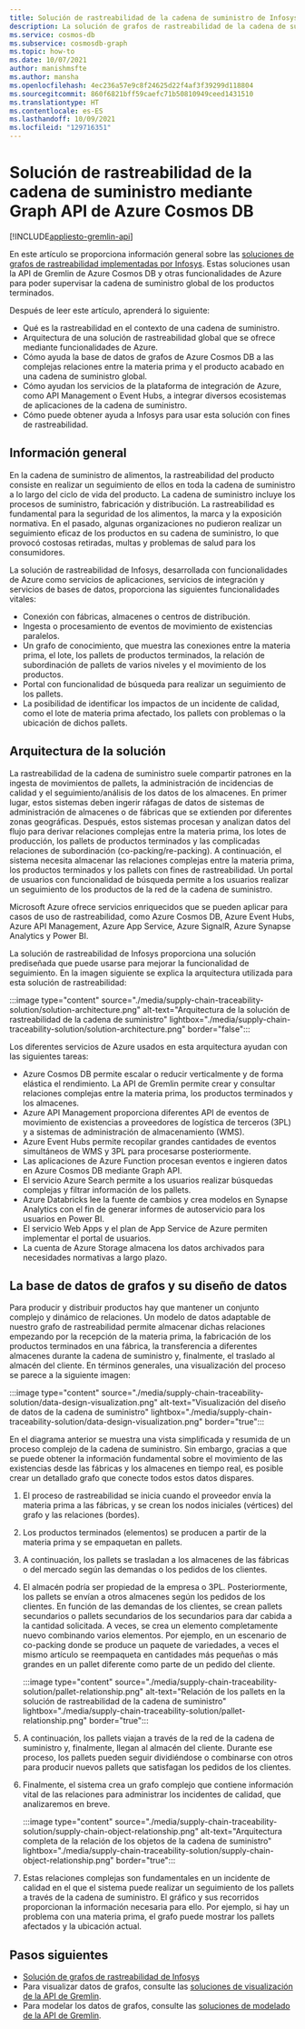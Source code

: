 ```yaml
---
title: Solución de rastreabilidad de la cadena de suministro de Infosys mediante Graph API de Azure Cosmos DB
description: La solución de grafos de rastreabilidad de la cadena de suministro implementada por Infosys usa la API de Gremlin de Azure Cosmos DB y otros servicios de Azure. Esta proporciona la funcionalidad de seguimiento de la cadena de suministro global de los productos terminados.
ms.service: cosmos-db
ms.subservice: cosmosdb-graph
ms.topic: how-to
ms.date: 10/07/2021
author: manishmsfte
ms.author: mansha
ms.openlocfilehash: 4ec236a57e9c8f24625d22f4af3f39299d118804
ms.sourcegitcommit: 860f6821bff59caefc71b50810949ceed1431510
ms.translationtype: HT
ms.contentlocale: es-ES
ms.lasthandoff: 10/09/2021
ms.locfileid: "129716351"
---
```

# <a name="supply-chain-traceability-solution-using-azure-cosmos-db-graph-api"></a>Solución de rastreabilidad de la cadena de suministro mediante Graph API de Azure Cosmos DB

[!INCLUDE[appliesto-gremlin-api](../includes/appliesto-gremlin-api.md)]

En este artículo se proporciona información general sobre las [soluciones de grafos de rastreabilidad implementadas por Infosys](https://azuremarketplace.microsoft.com/marketplace/apps/infosysltd.infosys-traceability-knowledge-graph?tab=Overview). Estas soluciones usan la API de Gremlin de Azure Cosmos DB y otras funcionalidades de Azure para poder supervisar la cadena de suministro global de los productos terminados.

Después de leer este artículo, aprenderá lo siguiente:

* Qué es la rastreabilidad en el contexto de una cadena de suministro.
* Arquitectura de una solución de rastreabilidad global que se ofrece mediante funcionalidades de Azure.  
* Cómo ayuda la base de datos de grafos de Azure Cosmos DB a las complejas relaciones entre la materia prima y el producto acabado en una cadena de suministro global.
* Cómo ayudan los servicios de la plataforma de integración de Azure, como API Management o Event Hubs, a integrar diversos ecosistemas de aplicaciones de la cadena de suministro.
* Cómo puede obtener ayuda a Infosys para usar esta solución con fines de rastreabilidad.

## <a name="overview"></a>Información general

En la cadena de suministro de alimentos, la rastreabilidad del producto consiste en realizar un seguimiento de ellos en toda la cadena de suministro a lo largo del ciclo de vida del producto. La cadena de suministro incluye los procesos de suministro, fabricación y distribución. La rastreabilidad es fundamental para la seguridad de los alimentos, la marca y la exposición normativa. En el pasado, algunas organizaciones no pudieron realizar un seguimiento eficaz de los productos en su cadena de suministro, lo que provocó costosas retiradas, multas y problemas de salud para los consumidores.

La solución de rastreabilidad de Infosys, desarrollada con funcionalidades de Azure como servicios de aplicaciones, servicios de integración y servicios de bases de datos, proporciona las siguientes funcionalidades vitales:

* Conexión con fábricas, almacenes o centros de distribución.
* Ingesta o procesamiento de eventos de movimiento de existencias paralelos.
* Un grafo de conocimiento, que muestra las conexiones entre la materia prima, el lote, los pallets de productos terminados, la relación de subordinación de pallets de varios niveles y el movimiento de los productos.
* Portal con funcionalidad de búsqueda para realizar un seguimiento de los pallets.
* La posibilidad de identificar los impactos de un incidente de calidad, como el lote de materia prima afectado, los pallets con problemas o la ubicación de dichos pallets.

## <a name="solution-architecture"></a>Arquitectura de la solución

La rastreabilidad de la cadena de suministro suele compartir patrones en la ingesta de movimientos de pallets, la administración de incidencias de calidad y el seguimiento/análisis de los datos de los almacenes. En primer lugar, estos sistemas deben ingerir ráfagas de datos de sistemas de administración de almacenes o de fábricas que se extienden por diferentes zonas geográficas. Después, estos sistemas procesan y analizan datos del flujo para derivar relaciones complejas entre la materia prima, los lotes de producción, los pallets de productos terminados y las complicadas relaciones de subordinación (co-packing/re-packing). A continuación, el sistema necesita almacenar las relaciones complejas entre la materia prima, los productos terminados y los pallets con fines de rastreabilidad. Un portal de usuarios con funcionalidad de búsqueda permite a los usuarios realizar un seguimiento de los productos de la red de la cadena de suministro.

Microsoft Azure ofrece servicios enriquecidos que se pueden aplicar para casos de uso de rastreabilidad, como Azure Cosmos DB, Azure Event Hubs, Azure API Management, Azure App Service, Azure SignalR, Azure Synapse Analytics y Power BI.

La solución de rastreabilidad de Infosys proporciona una solución prediseñada que puede usarse para mejorar la funcionalidad de seguimiento. En la imagen siguiente se explica la arquitectura utilizada para esta solución de rastreabilidad:

:::image type="content" source="./media/supply-chain-traceability-solution/solution-architecture.png" alt-text="Arquitectura de la solución de rastreabilidad de la cadena de suministro" lightbox="./media/supply-chain-traceability-solution/solution-architecture.png" border="false":::

Los diferentes servicios de Azure usados en esta arquitectura ayudan con las siguientes tareas:

* Azure Cosmos DB permite escalar o reducir verticalmente y de forma elástica el rendimiento. La API de Gremlin permite crear y consultar relaciones complejas entre la materia prima, los productos terminados y los almacenes.
* Azure API Management proporciona diferentes API de eventos de movimiento de existencias a proveedores de logística de terceros (3PL) y a sistemas de administración de almacenamiento (WMS).  
* Azure Event Hubs permite recopilar grandes cantidades de eventos simultáneos de WMS y 3PL para procesarse posteriormente.
* Las aplicaciones de Azure Function procesan eventos e ingieren datos en Azure Cosmos DB mediante Graph API.
* El servicio Azure Search permite a los usuarios realizar búsquedas complejas y filtrar información de los pallets.
* Azure Databricks lee la fuente de cambios y crea modelos en Synapse Analytics con el fin de generar informes de autoservicio para los usuarios en Power BI.
* El servicio Web Apps y el plan de App Service de Azure permiten implementar el portal de usuarios.
* La cuenta de Azure Storage almacena los datos archivados para necesidades normativas a largo plazo.

## <a name="graph-db-and-its-data-design"></a>La base de datos de grafos y su diseño de datos

Para producir y distribuir productos hay que mantener un conjunto complejo y dinámico de relaciones.  Un modelo de datos adaptable de nuestro grafo de rastreabilidad permite almacenar dichas relaciones empezando por la recepción de la materia prima, la fabricación de los productos terminados en una fábrica, la transferencia a diferentes almacenes durante la cadena de suministro y, finalmente, el traslado al almacén del cliente. En términos generales, una visualización del proceso se parece a la siguiente imagen:

:::image type="content" source="./media/supply-chain-traceability-solution/data-design-visualization.png" alt-text="Visualización del diseño de datos de la cadena de suministro" lightbox="./media/supply-chain-traceability-solution/data-design-visualization.png" border="true":::

En el diagrama anterior se muestra una vista simplificada y resumida de un proceso complejo de la cadena de suministro. Sin embargo, gracias a que se puede obtener la información fundamental sobre el movimiento de las existencias desde las fábricas y los almacenes en tiempo real, es posible crear un detallado grafo que conecte todos estos datos dispares.

1. El proceso de rastreabilidad se inicia cuando el proveedor envía la materia prima a las fábricas, y se crean los nodos iniciales (vértices) del grafo y las relaciones (bordes).

1. Los productos terminados (elementos) se producen a partir de la materia prima y se empaquetan en pallets.

1. A continuación, los pallets se trasladan a los almacenes de las fábricas o del mercado según las demandas o los pedidos de los clientes.

1. El almacén podría ser propiedad de la empresa o 3PL. Posteriormente, los pallets se envían a otros almacenes según los pedidos de los clientes. En función de las demandas de los clientes, se crean pallets secundarios o pallets secundarios de los secundarios para dar cabida a la cantidad solicitada. A veces, se crea un elemento completamente nuevo combinando varios elementos. Por ejemplo, en un escenario de co-packing donde se produce un paquete de variedades, a veces el mismo artículo se reempaqueta en cantidades más pequeñas o más grandes en un pallet diferente como parte de un pedido del cliente.

   :::image type="content" source="./media/supply-chain-traceability-solution/pallet-relationship.png" alt-text="Relación de los pallets en la solución de rastreabilidad de la cadena de suministro" lightbox="./media/supply-chain-traceability-solution/pallet-relationship.png" border="true":::

1. A continuación, los pallets viajan a través de la red de la cadena de suministro y, finalmente, llegan al almacén del cliente. Durante ese proceso, los pallets pueden seguir dividiéndose o combinarse con otros para producir nuevos pallets que satisfagan los pedidos de los clientes.

1. Finalmente, el sistema crea un grafo complejo que contiene información vital de las relaciones para administrar los incidentes de calidad, que analizaremos en breve.

   :::image type="content" source="./media/supply-chain-traceability-solution/supply-chain-object-relationship.png" alt-text="Arquitectura completa de la relación de los objetos de la cadena de suministro" lightbox="./media/supply-chain-traceability-solution/supply-chain-object-relationship.png" border="true":::

1. Estas relaciones complejas son fundamentales en un incidente de calidad en el que el sistema puede realizar un seguimiento de los pallets a través de la cadena de suministro. El gráfico y sus recorridos proporcionan la información necesaria para ello. Por ejemplo, si hay un problema con una materia prima, el grafo puede mostrar los pallets afectados y la ubicación actual.

## <a name="next-steps"></a>Pasos siguientes

* [Solución de grafos de rastreabilidad de Infosys](https://azuremarketplace.microsoft.com/marketplace/apps/infosysltd.infosys-traceability-knowledge-graph?tab=Overview)
* Para visualizar datos de grafos, consulte las [soluciones de visualización de la API de Gremlin](graph-visualization-partners.md).
* Para modelar los datos de grafos, consulte las [soluciones de modelado de la API de Gremlin](graph-modeling-tools.md).